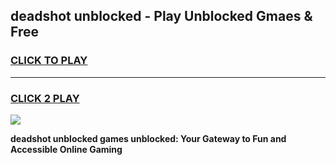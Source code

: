 
## deadshot unblocked - Play Unblocked Gmaes & Free
<h3>
<a href="https://news.freeplayer.one?title=deadshot_unblocked&ref=16F">CLICK TO PLAY</a></h3>
<hr>

<h3>
<a href="https://news.freeplayer.one?title=deadshot_unblocked&ref=16F">CLICK 2 PLAY</a>
  
</h3>

<a href="https://news.freeplayer.one?title=deadshot_unblocked&ref=16F/"><img src="https://clearcache.store/games.png"></a>


**deadshot unblocked games unblocked: Your Gateway to Fun and Accessible Online Gaming**
